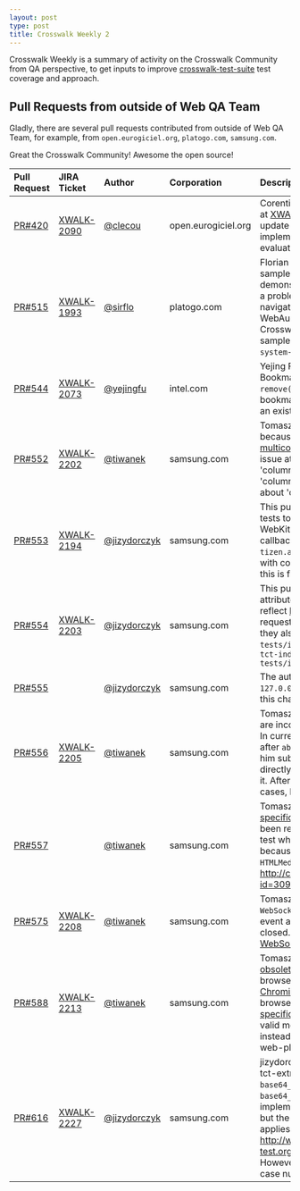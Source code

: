 ```yaml
---
layout: post
type: post
title: Crosswalk Weekly 2
---
```


Crosswalk Weekly is a summary of activity on the Crosswalk Community from QA perspective, to get inputs to improve [crosswalk-test-suite](https://github.com/crosswalk-project/crosswalk-test-suite) test coverage and approach.

## Pull Requests from outside of Web QA Team

Gladly, there are several pull requests contributed from outside of Web QA Team, for example, from `open.eurogiciel.org`, `platogo.com`, `samsung.com`.

Great the Crosswalk Community! Awesome the open source!

| Pull Request | JIRA Ticket | Author | Corporation | Description |
| :----------- | :---------- | :----- | :---------- | :---------- |
| [PR#420](https://github.com/crosswalk-project/crosswalk-test-suite/pull/420) | [XWALK-2090](https://crosswalk-project.org/jira/browse/XWALK-2090) | [@clecou](https://github.com/clecou) | open.eurogiciel.org | Corentin Lecouvey implements Tizen IVI Bluetooth at [XWALK-1065](https://crosswalk-project.org/jira/browse/XWALK-1065). This pull request is trying to update the test case to adapt for Crosswalk implemention. It is accepted after Samsung evaluates the change on Tizen 2.x targets. |
| [PR#515](https://github.com/crosswalk-project/crosswalk-test-suite/pull/515) | [XWALK-1993](https://crosswalk-project.org/jira/browse/XWALK-1993) | [@sirflo](https://github.com/sirflo) | platogo.com | Florian Landerl contributes his WebAudio crashing sample to reproduce the bug report. This sample demonstrates that Chrome on Android currently has a problem with WebAudio. When repeatedly navigating to webpages with audio playback using WebAudio the browser tab crashes. In his Crosswalk application the whole app crashes. This sample is wrapped as a test case at `misc/xwalk-system-tests/tests/WebAudio`. |
| [PR#544](https://github.com/crosswalk-project/crosswalk-test-suite/pull/544) | [XWALK-2073](https://crosswalk-project.org/jira/browse/XWALK-2073) | [@yejingfu](https://github.com/yejingfu) | intel.com | Yejing Fu from Crosswalk dev team fixes a Bookmark test case bug. The current logic of `remove()` is wrong which is trying to remove a new bookmark object. Instead, `remove()` should remove an existing bookmark which must be already added. |
| [PR#552](https://github.com/crosswalk-project/crosswalk-test-suite/pull/552) | [XWALK-2202](https://crosswalk-project.org/jira/browse/XWALK-2202) | [@tiwanek](https://github.com/tiwanek) | samsung.com | Tomasz Iwanek fixes failing multicolumn TCT tests because these tests are incompatible with the [multicolumn w3c spec](http://www.w3.org/TR/css3-multicol/). He also analyzes the test issue at the bug report as: (1) tests are using invalid 'columnRuleWidth' css attrtibute instead of    'column-rule-width'; (2) tests make assumption about 'column-width' css attribute value. |
| [PR#553](https://github.com/crosswalk-project/crosswalk-test-suite/pull/553) | [XWALK-2194](https://crosswalk-project.org/jira/browse/XWALK-2194) | [@jizydorczyk](https://github.com/jizydorczyk) | samsung.com | This pull request is trying to fix 2 ApplicationControl tests to reflect Blink implementation rather than WebKit implementation of the default onerror callback (null in WebKit but undefined in Blink) in `tizen.application.launchAppControl()`. I accept it with comment added into the changed files to show this is fixing for Crosswalk only (not TCT). |
| [PR#554](https://github.com/crosswalk-project/crosswalk-test-suite/pull/554) | [XWALK-2203](https://crosswalk-project.org/jira/browse/XWALK-2203) | [@jizydorczyk](https://github.com/jizydorczyk) | samsung.com | This pull request is trying to change Indexed DB attribute name from `multientry` to `multiEntry` to reflect [latest W3C standard](http://www.w3.org/TR/IndexedDB/#index). I accept this pull request after 2 related test files update, because they also use this attribute: (1) `tct-indexeddb-w3c-tests/indexeddb/IDBIndex_name_exist.html` and (2) `tct-indexeddb-w3c-tests/indexeddb/IDBIndex_objectStore_exists.html` |
| [PR#555](https://github.com/crosswalk-project/crosswalk-test-suite/pull/555) | | [@jizydorczyk](https://github.com/jizydorczyk) | samsung.com | The author wants to replace `location.hostname` with `127.0.0.1` in WebSocket tests. After @haoxli verifies this change as PASS, I accept it. |
| [PR#556](https://github.com/crosswalk-project/crosswalk-test-suite/pull/556) | [XWALK-2205](https://crosswalk-project.org/jira/browse/XWALK-2205) | [@tiwanek](https://github.com/tiwanek) | samsung.com | Tomasz Iwanek says in this pull request that "tests are incompatible with the [XMLHTTPRequest spec](http://www.w3.org/TR/XMLHttpRequest/). In current implementation `send()` may be called after `abort()`; this causes tests to fail". I suggest him submit the changes to W3C testing community directly while ask @JianfengXu or @haoxli to verify it. After the author sync with the latest W3C test cases, I accept it. |
| [PR#557](https://github.com/crosswalk-project/crosswalk-test-suite/pull/557) | | [@tiwanek](https://github.com/tiwanek) | samsung.com | Tomasz Iwanek states that according to [W3C specification](http://www.w3.org/TR/html5/embedded-content-0.html#media-elements) the `HTMLMediaElement.startTime` has been removed from the `HTMLMediaElement`. Thus the test which tests `startTime` is useless. I accept it because Blink removed `HTMLMediaElement.startTime` at http://code.google.com/p/chromium/issues/detail?id=309473 |
| [PR#575](https://github.com/crosswalk-project/crosswalk-test-suite/pull/575) | [XWALK-2208](https://crosswalk-project.org/jira/browse/XWALK-2208) | [@tiwanek](https://github.com/tiwanek) | samsung.com | Tomasz Iwanek states that the tests call `WebSocket.close()` and expect to get an `onmessage` event after the call and before the connection is closed. This can not happen according to [the WebSocket spec](http://www.w3.org/TR/websockets/#dom-websocket-close). |
| [PR#588](https://github.com/crosswalk-project/crosswalk-test-suite/pull/588) | [XWALK-2213](https://crosswalk-project.org/jira/browse/XWALK-2213) | [@tiwanek](https://github.com/tiwanek) | samsung.com | Tomasz Iwanek states that (1) the `basefont` tag is [obsolete](http://www.w3.org/TR/html5/obsolete.html#obsolete) and it's not supported in modern browsers. Support for this tag has been [removed in Chromium at April 2013](http://code.google.com/p/chromium/issues/detail?id=231042). (2) for month9, the browser behaviour is correct according to [W3C specification](http://www.w3.org/TR/html5/forms.html#month-state-(type=month)), "If the value of the element is not a valid month string, then set it to the empty string instead." I suggest him submit the changes to W3C web-platform-tests firstly. |
| [PR#616](https://github.com/crosswalk-project/crosswalk-test-suite/pull/616) | [XWALK-2227](https://crosswalk-project.org/jira/browse/XWALK-2227) | [@jizydorczyk](https://github.com/jizydorczyk) | samsung.com | jizydorczyk states that the following test cases from tct-extra-html5-tests/base64 fail, `base64_atob_ab_cd`, `ase64_atob_abcd_space` and `base64_atob_space_abcd` because Chromium implements the newest standard of base64 feature but the test has not been updated yet. So (s)he applies latest changes of `base64.html` from http://w3c-test.org/html/webappapis/atob/base64.html However, because this fixing has changed the test case numbers, `tests.xml` should be updated too. |


